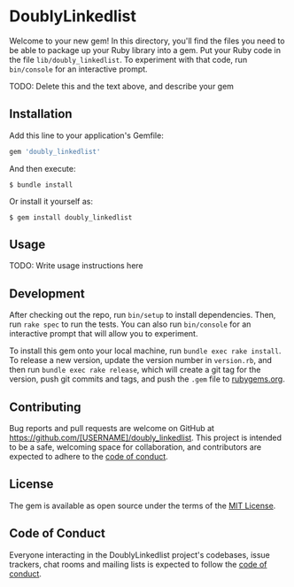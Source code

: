 # DoublyLinkedlist

Welcome to your new gem! In this directory, you'll find the files you need to be able to package up your Ruby library into a gem. Put your Ruby code in the file `lib/doubly_linkedlist`. To experiment with that code, run `bin/console` for an interactive prompt.

TODO: Delete this and the text above, and describe your gem

## Installation

Add this line to your application's Gemfile:

```ruby
gem 'doubly_linkedlist'
```

And then execute:

    $ bundle install

Or install it yourself as:

    $ gem install doubly_linkedlist

## Usage

TODO: Write usage instructions here

## Development

After checking out the repo, run `bin/setup` to install dependencies. Then, run `rake spec` to run the tests. You can also run `bin/console` for an interactive prompt that will allow you to experiment.

To install this gem onto your local machine, run `bundle exec rake install`. To release a new version, update the version number in `version.rb`, and then run `bundle exec rake release`, which will create a git tag for the version, push git commits and tags, and push the `.gem` file to [rubygems.org](https://rubygems.org).

## Contributing

Bug reports and pull requests are welcome on GitHub at https://github.com/[USERNAME]/doubly_linkedlist. This project is intended to be a safe, welcoming space for collaboration, and contributors are expected to adhere to the [code of conduct](https://github.com/[USERNAME]/doubly_linkedlist/blob/master/CODE_OF_CONDUCT.md).


## License

The gem is available as open source under the terms of the [MIT License](https://opensource.org/licenses/MIT).

## Code of Conduct

Everyone interacting in the DoublyLinkedlist project's codebases, issue trackers, chat rooms and mailing lists is expected to follow the [code of conduct](https://github.com/[USERNAME]/doubly_linkedlist/blob/master/CODE_OF_CONDUCT.md).
